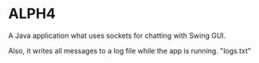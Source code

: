 # ALPH4
A Java application what uses sockets for chatting with Swing GUI.

Also, it writes all messages to a log file while the app is running. "logs.txt"
